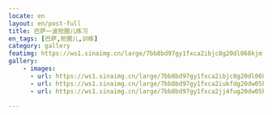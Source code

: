 ```yaml
---
locate: en
layout: en/post-full
title: 巴萨一波抢圈儿练习
en_tags: [巴萨,抢圈儿,训练]
category: gallery
featimg: https://ws1.sinaimg.cn/large/7bb8bd97gy1fxca2ibjc8g20dl068kjm.gif
gallery:
    - images:
      - url: https://ws1.sinaimg.cn/large/7bb8bd97gy1fxca2ibjc8g20dl068kjm.gif
      - url: https://ws1.sinaimg.cn/large/7bb8bd97gy1fxca2iukfdg20dw05k7wj.gif
      - url: https://ws1.sinaimg.cn/large/7bb8bd97gy1fxca2jj4fug20dw05kkjn.gif
     
---
```

